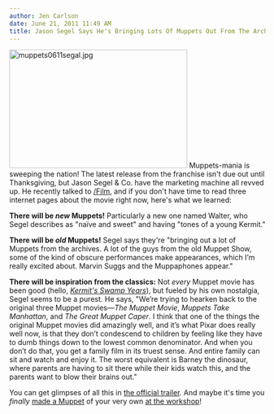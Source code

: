 ```yaml
---
author: Jen Carlson
date: June 21, 2011 11:49 AM
title: Jason Segel Says He's Bringing Lots Of Muppets Out From The Archives
---
```


<p><span class="mt-enclosure mt-enclosure-image" style="display: inline;"> <img alt="muppets0611segal.jpg" src="https://web.archive.org/web/20110623142121im_/http://gothamist.com/attachments/arts_jen/muppets0611segal.jpg" width="350" height="233" class="image-right"> </span>Muppets-mania is sweeping the nation! The latest release from the franchise isn&apos;t due out until Thanksgiving, but Jason Segel &amp; Co. have the marketing machine all revved up. He recently talked to <a href="https://web.archive.org/web/20110623142121/http://www.slashfilm.com/muppets-jason-segel-interview/">/Film</a>, and if you don&apos;t have time to read three internet pages about the movie right now, here&apos;s what we learned:</p>

<p><strong>There will be <em>new</em> Muppets!</strong> Particularly a new one named Walter, who Segel describes as &quot;na&#xEF;ve and sweet&quot; and having &quot;tones of a young Kermit.&quot;</p>

<p><strong>There will be <em>old</em> Muppets!</strong> Segel says they&apos;re &quot;bringing out a lot of Muppets from the archives. A lot of the guys from the old Muppet Show, some of the kind of obscure performances make appearances, which I&#x2019;m really excited about. Marvin Suggs and the Muppaphones appear.&quot;</p>

<p><strong>There will be inspiration from the classics:</strong> Not <em>every</em> Muppet movie has been good (hello, <a href="https://web.archive.org/web/20110623142121/http://www.imdb.com/title/tt0304283/"><em>Kermit&apos;s Swamp Years</em></a>), but fueled by his own nostalgia, Segel seems to be a purest. He says, &quot;We&#x2019;re trying to hearken back to the original three Muppet movies&#x2014;<em>The Muppet Movie</em>, <em>Muppets Take Manhattan</em>, and <em>The Great Muppet Caper</em>. I think that one of the things the original Muppet movies did amazingly well, and it&#x2019;s what Pixar does really well now, is that they don&#x2019;t condescend to children by feeling like they have to dumb things down to the lowest common denominator. And when you don&#x2019;t do that, you get a family film in its truest sense. And entire family can sit and watch and enjoy it. The worst equivalent is Barney the dinosaur, where parents are having to sit there while their kids watch this, and the parents want to blow their brains out.&quot;</p>

<p>You can get glimpses of all this in <a href="https://web.archive.org/web/20110623142121/http://gothamist.com/2011/06/18/video_the_official_muppets_trailer.php">the official trailer</a>. And maybe it&apos;s time you <em>finally</em> <a href="https://web.archive.org/web/20110623142121/http://gothamist.com/2008/10/23/make_a_muppet.php#photo-1">made a Muppet</a> of your very own <a href="https://web.archive.org/web/20110623142121/http://www.fao.com/whatnots/index.jsp">at the workshop</a>!</p>